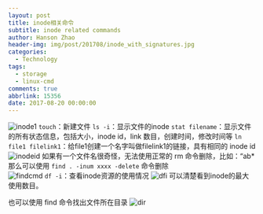 ```yaml
---
layout: post
title: inode相关命令
subtitle: inode related commands
author: Hanson Zhao
header-img: img/post/201708/inode_with_signatures.jpg
categories:
  - Technology
tags:
  - storage
  - linux-cmd
comments: true
abbrlink: 15356
date: 2017-08-20 00:00:00
---
```



​![inode1](inode1.png)
`touch`：新建文件
`ls -i`：显示文件的inode
`stat filename`：显示文件的所有状态信息，包括大小，inode id，link 数目，创建时间，修改时间等
`ln file1 filelink1`：给file1创建一个名字叫做filelink1的链接，具有相同的 inode id
![inodeid](1503226895173.png)
如果有一个文件名很奇怪，无法使用正常的 rm 命令删除，比如：“ab*  
那么可以使用 `find . -inum xxxx -delete` 命令删除    
![findcmd](findcmd.png)
`df -i`：查看inode资源的使用情况
![dfi](dfi.png)
可以清楚看到inode的最大使用数目。
<!-- more -->
也可以使用 find 命令找出文件所在目录
![dir](dir.png)
